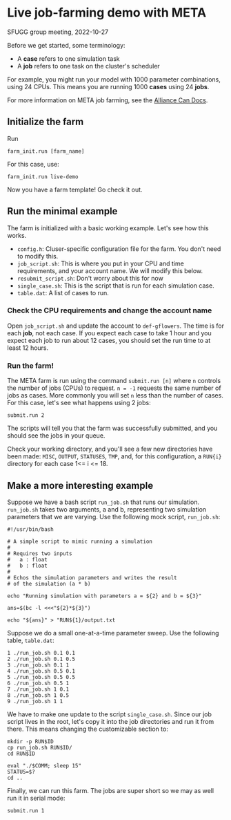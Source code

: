 # Live job-farming demo with META

SFUGG group meeting, 2022-10-27

Before we get started, some terminology:

 * A **case** refers to one simulation task
 * A **job** refers to one task on the cluster's scheduler

For example, you might run your model with 1000 parameter combinations, using 24 CPUs. This means you are running 1000 **cases** using 24 **jobs**.

For more information on META job farming, see the [Alliance Can Docs](https://docs.alliancecan.ca/wiki/META:_A_package_for_job_farming).

## Initialize the farm

Run

```
farm_init.run [farm_name]
```

For this case, use:

```
farm_init.run live-demo
```

Now you have a farm template! Go check it out.

## Run the minimal example
The farm is initialized with a basic working example. Let's see how this works.

 * `config.h`: Cluser-specific configuration file for the farm. You don't need to modify this.
 * `job_script.sh`: This is where you put in your CPU and time requirements, and your account name. We will modify this below.
 * `resubmit_script.sh`: Don't worry about this for now
 * `single_case.sh`: This is the script that is run for each simulation case.
 * `table.dat`: A list of cases to run.

### Check the CPU requirements and change the account name

Open `job_script.sh` and update the account to `def-gflowers`. The time is for each **job**, not each case. If you expect each case to take 1 hour and you expect each job to run about 12 cases, you should set the run time to at least 12 hours.

### Run the farm!

The META farm is run using the command `submit.run [n]` where `n` controls the number of jobs (CPUs) to request. `n = -1` requests the same number of jobs as cases. More commonly you will set `n` less than the number of cases. For this case, let's see what happens using 2 jobs:

```
submit.run 2
```

The scripts will tell you that the farm was successfully submitted, and you should see the jobs in your queue.

Check your working directory, and you'll see a few new directories have been made: `MISC`, `OUTPUT`, `STATUSES`, `TMP`, and, for this configuration, a `RUN{i}` directory for each case 1<= i <= 18.

## Make a more interesting example

Suppose we have a bash script `run_job.sh` that runs our simulation. `run_job.sh` takes two arguments, a and b, representing two simulation parameters that we are varying. Use the following mock script, `run_job.sh`:

```
#!/usr/bin/bash

# A simple script to mimic running a simulation
#
# Requires two inputs
#   a : float
#   b : float
#
# Echos the simulation parameters and writes the result
# of the simulation (a * b)

echo "Running simulation with parameters a = ${2} and b = ${3}"

ans=$(bc -l <<<"${2}*${3}")

echo "${ans}" > "RUN${1}/output.txt
```

Suppose we do a small one-at-a-time parameter sweep. Use the following table, `table.dat`:

```
1 ./run_job.sh 0.1 0.1
2 ./run_job.sh 0.1 0.5
3 ./run_job.sh 0.1 1
4 ./run_job.sh 0.5 0.1
5 ./run_job.sh 0.5 0.5
6 ./run_job.sh 0.5 1
7 ./run_job.sh 1 0.1
8 ./run_job.sh 1 0.5
9 ./run_job.sh 1 1
```

We have to make one update to the script `single_case.sh`. Since our job script lives in the root, let's copy it into the job directories and run it from there. This means changing the customizable section to:

```
mkdir -p RUN$ID
cp run_job.sh RUN$ID/
cd RUN$ID

eval "./$COMM; sleep 15"
STATUS=$?
cd ..
```

Finally, we can run this farm. The jobs are super short so we may as well run it in serial mode:

```
submit.run 1
```
